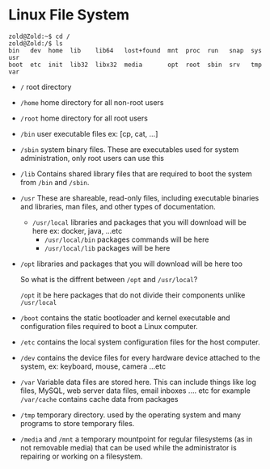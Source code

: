 # Linux File System

``` console
zold@Zold:~$ cd /
zold@Zold:/$ ls
bin   dev  home  lib    lib64   lost+found  mnt  proc  run   snap  sys  usr
boot  etc  init  lib32  libx32  media       opt  root  sbin  srv   tmp  var
```

* `/` root directory
* `/home` home directory for all non-root users
* `/root` home directory for all root users
* `/bin` user executable files ex: [cp, cat, ...]
* `/sbin` system binary files. These are executables used for system administration, only root users can use this
* `/lib` Contains shared library files that are required to boot the system from `/bin` and `/sbin`.
* `/usr` These are shareable, read-only files, including executable binaries and libraries, man files, and other types of documentation.  
  * `/usr/local` libraries and packages that you will download will be here ex: docker, java, ...etc
    * `/usr/local/bin` packages commands will be here
    * `/usr/local/lib` packages will be here
* `/opt` libraries and packages that you will download will be here too
  
  So what is the diffrent between `/opt` and `/usr/local`?

  `/opt` it be here packages that do not divide their components unlike `/usr/local`

* `/boot` contains the static bootloader and kernel executable and configuration files required to boot a Linux computer.
* `/etc` contains the local system configuration files for the host computer.
* `/dev` contains the device files for every hardware device attached to the system, ex: keyboard, mouse, camera ...etc
* `/var` Variable data files are stored here. This can include things like log files, MySQL, web server data files, email inboxes .... etc
  for example `/var/cache` contains cache data from packages
* `/tmp` temporary directory. used by the operating system and many programs to store temporary files.
* `/media` and `/mnt` a temporary mountpoint for regular filesystems (as in not removable media) that can be used while the administrator is repairing or working on a filesystem.
